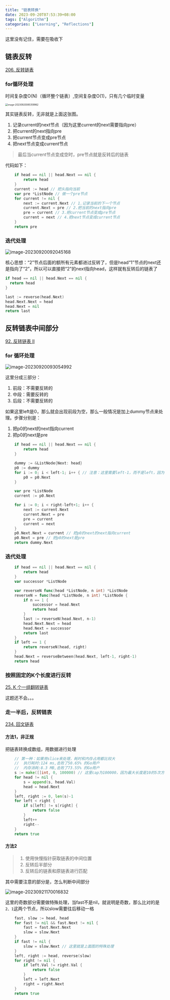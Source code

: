 ```yaml
---
title: "链表转换"
date: 2023-09-20T07:53:39+08:00
tags: ["Algorithm"]
categories: ["Learning", "Reflections"]
---
```


这里没有记住，需要在吸收下

## 链表反转

[206. 反转链表](https://leetcode.cn/problems/reverse-linked-list/)

### for循环处理

时间复杂度O(N)（循环整个链表）,空间复杂度O(1)，只有几个临时变量

<img src="https://image.shijinping.cn/picgo/202309200854577.png" alt="image-20230920085359962" style="zoom:50%;" />

其实链表反转，无非就是上面这张图。

1. 记录current的next节点（因为这里current的next需要指向pre）
2. 把current的next指向pre
3. 把current节点变成pre节点
4. 把next节点变成current节点

> 最后当current节点变成空时，pre节点就是反转后的链表

代码如下：

```go
	if head == nil || head.Next == nil {
		return head
	}
	current := head // 把头指向当前
	var pre *ListNode // 做一个pre节点
	for current != nil {
		next := current.Next // 1.记录当前的下一个节点
		current.Next = pre // 2.把当前的next指向pre
		pre = current // 3.把current节点变成pre节点
		current = next // 4.把next节点变成current节点
	}
	return pre
```

### 迭代处理

![image-20230920092045168](https://image.shijinping.cn/picgo/202309200920953.png)

核心思想：“2”节点后面的额所有元素都进过反转了，但是head“1”节点的next还是指向了“2”，所以可以直接把“2”的next指向head，这样就有反转后的链表了

```go
if head == nil || head.Next == nil {
  return head
}

last := reverse(head.Next)
head.Next.Next = head
head.Next = nil
return last
```

## 反转链表中间部分

[92. 反转链表 II](https://leetcode.cn/problems/reverse-linked-list-ii/)

### for 循环处理

![image-20230920093054992](https://image.shijinping.cn/picgo/202309200930649.png)

这里分成三部分：

1. 前段：不需要反转的
2. 中段：需要反转的
3. 后段：不需要反转的

如果这里left是0，那么就会出现前段为空，那么一般情况是加上dummy节点来处理。步骤分别是：

1. 把p0的next的next指向current
2. 把p0的next是pre

```go
	if head == nil || head.Next == nil {
		return head
	}

	dummy := &ListNode{Next: head}
	p0 := dummy
	for i := 0; i < left-1; i++ { // 注意：这里需要left-1，而不是left，因为需要少一个
		p0 = p0.Next
	}

	var pre *ListNode
	current := p0.Next

	for i := 0; i < right-left+1; i++ {
		next := current.Next
		current.Next = pre
		pre = current
		current = next
	}
	p0.Next.Next = current // 把p0的next的next指向current
	p0.Next = pre // 把p0的next是pre
	return dummy.Next
```



### 迭代处理

```go
	if head == nil || head.Next == nil {
		return head
	}
	var successor *ListNode

	var reverseN func(head *ListNode, n int) *ListNode
	reverseN = func(head *ListNode, n int) *ListNode {
		if n == 1 {
			successor = head.Next
			return head
		}
		last := reverseN(head.Next, n-1)
		head.Next.Next = head
		head.Next = successor
		return last
	}
	if left == 1 {
		return reverseN(head, right)
	}
	head.Next = reverseBetween(head.Next, left-1, right-1)
	return head
```

### 按照固定的K个长度进行反转

[25. K 个一组翻转链表](https://leetcode.cn/problems/reverse-nodes-in-k-group/)

这题还不会。。。

### 走一半后，反转链表

[234. 回文链表](https://leetcode.cn/problems/palindrome-linked-list/)

#### 方法1，非正规

把链表转换成数组，用数据进行处理

```go
	// 第一种：如果用slice来处理，耗时和内存占用都比较大
	// 	执行耗时:124 ms,击败了50.65% 的Go用户
	//	内存消耗:8.3 MB,击败了73.55% 的Go用户
	s := make([]int, 0, 100000) // 这里cap为100000，因为最大长度是10的5次方
	for head != nil {
		s = append(s, head.Val)
		head = head.Next
	}
	left, right := 0, len(s)-1
	for left < right {
		if s[left] != s[right] {
			return false
		}
		left++
		right--
	}
	return true
```

#### 方法2

> 1. 使用快慢指针获取链表的中间位置
> 2. 反转后半部分
> 3. 反转后的链表和原链表进行匹配

其中需要注意的部分是，怎么判断中间部分

![image-20230921170016832](https://image.shijinping.cn/picgo/202309211700384.png)

这里的奇数部分需要做特殊处理，当fast不是nil，就说明是奇数，那么比对的是`2、1`这两个节点，所以slow需要往后移动一格

```go
	fast, slow := head, head
	for fast != nil && fast.Next != nil {
		fast = fast.Next.Next
		slow = slow.Next
	}
	if fast != nil {
		slow = slow.Next // 这里就是上面图的特殊处理
	}
	left, right := head, reverse(slow)
	for right != nil {
		if left.Val != right.Val {
			return false
		}
		left = left.Next
		right = right.Next
	}
	return true
```

